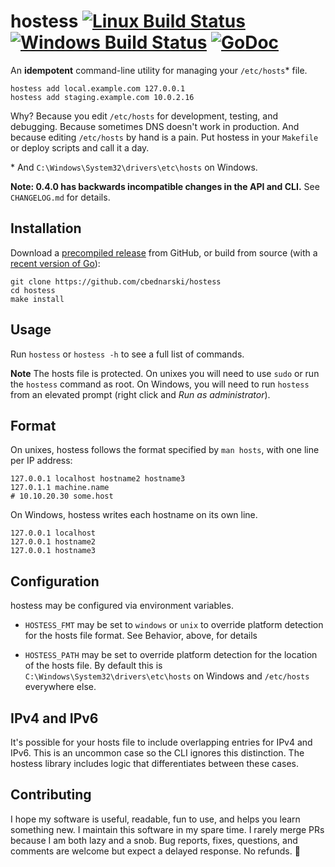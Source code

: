 # hostess [![Linux Build Status](https://travis-ci.org/cbednarski/hostess.svg)](https://travis-ci.org/cbednarski/hostess) [![Windows Build Status](https://ci.appveyor.com/api/projects/status/wtxqb880b7v9dfgn/branch/master?svg=true)](https://ci.appveyor.com/project/cbednarski/hostess/branch/master) [![GoDoc](https://godoc.org/github.com/cbednarski/hostess?status.svg)](http://godoc.org/github.com/cbednarski/hostess)

An **idempotent** command-line utility for managing your `/etc/hosts`* file.

    hostess add local.example.com 127.0.0.1
    hostess add staging.example.com 10.0.2.16

Why? Because you edit `/etc/hosts` for development, testing, and debugging.
Because sometimes DNS doesn't work in production. And because editing
`/etc/hosts` by hand is a pain. Put hostess in your `Makefile` or deploy scripts
and call it a day.

\* And `C:\Windows\System32\drivers\etc\hosts` on Windows.

**Note: 0.4.0 has backwards incompatible changes in the API and CLI.** See
`CHANGELOG.md` for details.

## Installation

Download a [precompiled release](https://github.com/cbednarski/hostess/releases)
from GitHub, or build from source (with a [recent version of Go](https://golang.org/dl)):

    git clone https://github.com/cbednarski/hostess
    cd hostess
    make install

## Usage

Run `hostess` or `hostess -h` to see a full list of commands.

**Note** The hosts file is protected. On unixes you will need to use `sudo` or
run the `hostess` command as root. On Windows, you will need to run `hostess`
from an elevated prompt (right click and _Run as administrator_).

## Format

On unixes, hostess follows the format specified by `man hosts`, with one line
per IP address:

    127.0.0.1 localhost hostname2 hostname3
    127.0.1.1 machine.name
    # 10.10.20.30 some.host

On Windows, hostess writes each hostname on its own line.

    127.0.0.1 localhost
    127.0.0.1 hostname2
    127.0.0.1 hostname3

## Configuration

hostess may be configured via environment variables.

- `HOSTESS_FMT` may be set to `windows` or `unix` to override platform detection
  for the hosts file format. See Behavior, above, for details

- `HOSTESS_PATH` may be set to override platform detection for the location of
  the hosts file. By default this is `C:\Windows\System32\drivers\etc\hosts` on
  Windows and `/etc/hosts` everywhere else.

## IPv4 and IPv6

It's possible for your hosts file to include overlapping entries for IPv4 and
IPv6. This is an uncommon case so the CLI ignores this distinction. The hostess
library includes logic that differentiates between these cases.

## Contributing

I hope my software is useful, readable, fun to use, and helps you learn
something new. I maintain this software in my spare time. I rarely merge PRs
because I am both lazy and a snob. Bug reports, fixes, questions, and comments
are welcome but expect a delayed response. No refunds. 👻
